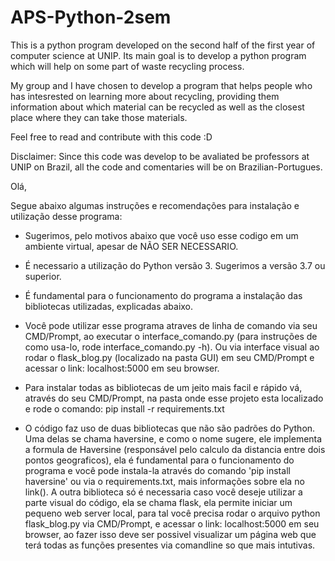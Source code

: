 # APS-Python-2sem

This is a python program developed on the second half of the first year of computer science at UNIP. Its main goal is to develop a python program which will help on some part of waste recycling process.

My group and I have chosen to develop a program that helps people who has intesrested on learning more about recycling, providing them information about which material can be recycled as well as the closest place where they can take those materials. 

Feel free to read and contribute with this code :D


Disclaimer: Since this code was develop to be avaliated be professors at UNIP on Brazil, all the code and comentaries will be on Brazilian-Portugues.

Olá,

Segue abaixo algumas instruções e recomendações para instalação e utilização desse programa:

- Sugerimos, pelo motivos abaixo que você uso esse codigo em um ambiente virtual, apesar de NÃO SER NECESSARIO.

- É necessario a utilização do Python versão 3. Sugerimos a versão 3.7 ou superior.

- É fundamental para o funcionamento do programa a instalação das bibliotecas utilizadas, explicadas abaixo.

- Você pode utilizar esse programa atraves de linha de comando via seu CMD/Prompt, ao executar o interface_comando.py (para instruções de como usa-lo, rode interface_comando.py -h). Ou via interface visual ao rodar o flask_blog.py (localizado na pasta GUI) em seu CMD/Prompt e acessar o link: localhost:5000 em seu browser.

- Para instalar todas as bibliotecas de um jeito mais facil e rápido vá, através do seu CMD/Prompt, na pasta onde esse projeto esta localizado e rode o comando: pip install -r requirements.txt

- O código faz uso de duas bibliotecas que não são padrões do Python. Uma delas se chama haversine, e como o nome sugere, ele implementa a formula de Haversine (responsável pelo calculo da distancia entre dois pontos geograficos), ela é fundamental para o funcionamento do programa e você pode instala-la através do comando 'pip install haversine' ou via o requirements.txt, mais informações sobre ela no link(). A outra biblioteca só é necessaria caso você deseje utilizar a parte visual do código, ela se chama flask, ela permite iniciar um pequeno web server local, para tal você precisa rodar o arquivo python flask_blog.py via CMD/Prompt, e acessar o link: localhost:5000 em seu browser, ao fazer isso deve ser possivel visualizar um página web que terá todas as funções presentes via comandline so que mais intutivas.
